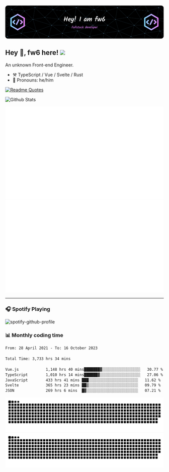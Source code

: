 ![Header](github-header-image.png)

## Hey 👋, fw6 here! <img src="https://github.githubassets.com/images/mona-whisper.gif" height="24" />


An unknown Front-end Engineer.

-   :hammer_and_pick: TypeScript / Vue / Svelte / Rust
-   :man: Pronouns: he/him


[![Readme Quotes](https://quotes-github-readme.vercel.app/api?type=horizontal&theme=algolia)](https://github.com/piyushsuthar/github-readme-quotes)



![Github Stats](https://github-readme-stats.vercel.app/api?username=fw6&bg_color=30,e96443,904e95&title_color=fff&text_color=fff)

![](https://raw.githubusercontent.com/fw6/github-stats-transparent/output/generated/overview.svg)
![](https://raw.githubusercontent.com/fw6/github-stats-transparent/output/generated/languages.svg)


---

### 🎧 Spotify Playing

<!-- ![spotify-github-profile](/img/default.svg) -->

![spotify-github-profile](https://spotify-github-profile.vercel.app/api/view.svg?uid=r6wn4hdvypv0lkzyrj0e0pjct&cover_image=true&theme=default&show_offline=true&background_color=9a10ad&interchange=true&bar_color_cover=true)



### :bar_chart: Monthly coding time 

<!--START_SECTION:waka-->

```txt
From: 28 April 2021 - To: 16 October 2023

Total Time: 3,733 hrs 34 mins

Vue.js            1,148 hrs 40 mins███████▓░░░░░░░░░░░░░░░░░   30.77 %
TypeScript        1,010 hrs 14 mins██████▓░░░░░░░░░░░░░░░░░░   27.06 %
JavaScript        433 hrs 41 mins ███░░░░░░░░░░░░░░░░░░░░░░   11.62 %
Svelte            365 hrs 23 mins ██▒░░░░░░░░░░░░░░░░░░░░░░   09.79 %
JSON              269 hrs 6 mins  █▓░░░░░░░░░░░░░░░░░░░░░░░   07.21 %
```

<!--END_SECTION:waka-->




![github contribution grid snake animation](https://raw.githubusercontent.com/platane/platane/output/github-contribution-grid-snake-dark.svg#gh-dark-mode-only)![github contribution grid snake animation](https://raw.githubusercontent.com/platane/platane/output/github-contribution-grid-snake.svg#gh-light-mode-only)

